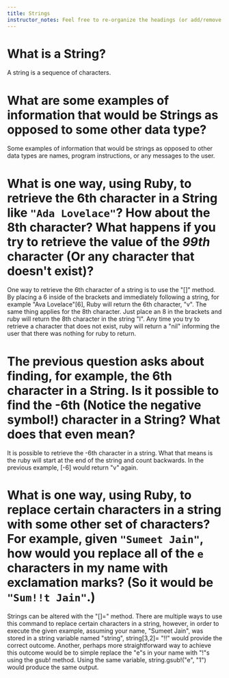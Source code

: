 ```yaml
---
title: Strings
instructor_notes: Feel free to re-organize the headings (or add/remove headings) below. We included the headings for your benefit, but it's 100% fine if you want to write your responses in some different structure.
---
```


# What is a String?

A string is a sequence of characters. 

# What are some examples of information that would be Strings as opposed to some other data type?

Some examples of information that would be strings as opposed to other data types are names, program instructions, or any messages to the user. 

# What is one way, using Ruby, to retrieve the 6th character in a String like `"Ada Lovelace"`? How about the 8th character? What happens if you try to retrieve the value of the _99th_ character (Or any character that doesn't exist)?

One way to retrieve the 6th character of a string is to use the "[]" method. By placing a 6 inside of the brackets and immediately following a string, for example "Ava Lovelace"[6], Ruby will return the 6th character, "v". The same thing applies for the 8th character. Just place an 8 in the brackets and ruby will return the 8th character in the string "l". Any time you try to retrieve a character that does not exist, ruby will return a "nil" informing the user that there was nothing for ruby to return. 

# The previous question asks about finding, for example, the 6th character in a String. Is it possible to find the **-6th** (Notice the negative symbol!) character in a String? What does that even mean?

It is possible to retrieve the -6th character in a string. What that means is the ruby will start at the end of the string and count backwards. In the previous example, [-6] would return "v" again.

# What is one way, using Ruby, to replace certain characters in a string with some other set of characters? For example, given `"Sumeet Jain"`, how would you replace all of the `e` characters in my name with exclamation marks? (So it would be `"Sum!!t Jain"`.)

Strings can be altered with the "[]=" method. There are multiple ways to use this command to replace certain characters in a string, however, in order to execute the given example, assuming your name, "Sumeet Jain", was stored in a string variable named "string", string[3,2]= "!!" would provide the correct outcome. Another, perhaps more straightforward way to achieve this outcome would be to simple replace the "e"s in your name with "!"s using the gsub! method. Using the same variable, string.gsub!("e", "1") would produce the same output. 
